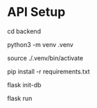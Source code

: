 # API Setup

cd backend

python3 -m venv .venv

source ./.venv/bin/activate

pip install -r requirements.txt

flask init-db

flask run
